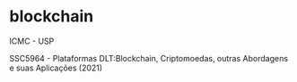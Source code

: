 # blockchain

ICMC - USP 

SSC5964 - Plataformas DLT:Blockchain, Criptomoedas, outras Abordagens e suas Aplicações (2021)

